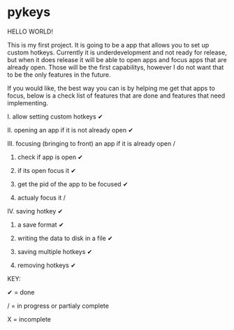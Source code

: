 # pykeys
HELLO WORLD!

This is my first project. It is going to be a app that allows you to set up custom hotkeys.
Currently it is underdevelopment and not ready for release, but when it does release it will be able to open apps and focus apps that are already open.
Those will be the first capabilitys, however I do not want that to be the only features in the future.

If you would like, the best way you can is by helping me get that apps to focus, below is a check list of features that are done and features that need implementing.

I. allow setting custom hotkeys ✔

II. opening an app if it is not already open ✔

III. focusing (bringing to front) an app if it is already open /

  1. check if app is open ✔
  
  2. if its open focus it ✔

  3. get the pid of the app to be focused ✔
  
  4. actualy focus it /

IV. saving hotkey ✔
  
  1. a save format ✔
  
  2. writing the data to disk in a file ✔
  
  3. saving multiple hotkeys ✔
  
  4. removing hotkeys ✔


KEY:

✔ = done

/ = in progress or partialy complete

X = incomplete
